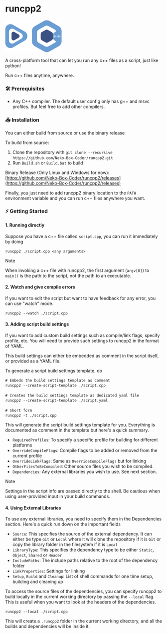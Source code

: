 # runcpp2

![runcpp2 logo](./Runcpp2Logo.png)

A cross-platform tool that can let you run any c++ files as a script, just like python!

Run c++ files anytime, anywhere.

### 🛠️ Prerequisites
- Any C++ compiler. The default user config only has g++ and msvc profiles. But feel free to
add other compilers.

### 📥️ Installation
You can either build from source or use the binary release

To build from source:
1. Clone the repository with `git clone --recursive https://github.com/Neko-Box-Coder/runcpp2.git`
2. Run `Build.sh` or `Build.bat` to build

Binary Release (Only Linux and Windows for now): 
[https://github.com/Neko-Box-Coder/runcpp2/releases](https://github.com/Neko-Box-Coder/runcpp2/releases)


Finally, you just need to add runcpp2 binary location to the `PATH` environment variable and 
you can run c++ files anywhere you want.

### ⚡️ Getting Started

#### 1. Running directly
Suppose you have a c++ file called `script.cpp`, you can run it immediately by doing 

```shell
runcpp2 ./script.cpp <any arguments>
```

> [!NOTE]
> When invoking a c++ file with runcpp2, the first argument (`argv[0]`) to `main()` is the path
> to the script, not the path to an executable.

#### 2. Watch and give compile errors
If you want to edit the script but want to have feedback for any error, you can use "watch" mode.

```shell
runcpp2 --watch ./script.cpp
```

#### 3. Adding script build settings
If you want to add custom build settings such as compile/link flags, specify profile, etc. 
You will need to provide such settings to runcpp2 in the format of YAML.

This build settings can either be embedded as comment in the script itself, or provided as 
a YAML file.

To generate a script build settings template, do 

```shell
# Embeds the build settings template as comment
runcpp2 --create-script-template ./script.cpp

# Creates the build settings template as dedicated yaml file
runcpp2 --create-script-template ./script.yaml

# Short form
runcpp2 -t ./script.cpp
```

This will generate the script build settings template for you. 
Everything is documented as comment in the template but here's a quick summary.

- `RequiredProfiles`: To specify a specific profile for building for different platforms
- `OverrideCompileFlags`: Compile flags to be added or removed from the current profile
- `OverrideLinkFlags`: Same as `OverrideCompileFlags` but for linking
- `OtherFilesToBeCompiled`: Other source files you wish to be compiled.
- `Dependencies`: Any external libraries you wish to use. See next section.

> [!NOTE]
> Settings in the script info are passed directly to the shell. Be cautious when using user-provided input in your build commands.

#### 4. Using External Libraries

To use any external libraries, you need to specify them in the Dependencies section.
Here's a quick run down on the important fields

- `Source`: This specifies the source of the external dependency. 
It can either be type `Git` or `Local` where it will clone the repository if it is `Git` or 
copy the library folder in the filesystem if it is `Local`
- `LibraryType`: This specifies the dependency type to be either `Static`, `Object`, `Shared` 
or `Header`
- `IncludePaths`: The include paths relative to the root of the dependency folder
- `LinkProperties`: Settings for linking
- `Setup`, `Build` and `Cleanup`: List of shell commands for one time setup, building and 
cleaning up

To access the source files of the dependencies, you can specify runcpp2 to build locally in 
the current working directory by passing the `--local` flag. This is useful when you want to
look at the headers of the dependencies.

```shell
runcpp2 --local ./script.cpp
```

This will create a `.runcpp2` folder in the current working directory, and all the builds and dependencies will be inside it.
